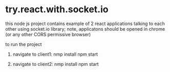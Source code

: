 # try.react.with.socket.io

this node js project contains example of 2 react applications talking to each other using socket.io library;
note, applicatons should be opened in chrome (or any other CORS permissive browser)   

to run the project

1) navigate to client1:
    nmp install
    npm start
    
2) navigate to client2:
    nmp install
    npm start
    
